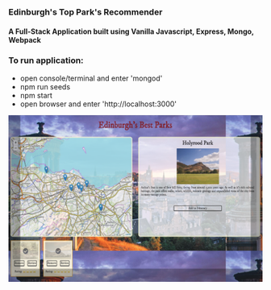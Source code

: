 ### Edinburgh's Top Park's Recommender
####  A Full-Stack Application built using Vanilla Javascript, Express, Mongo, Webpack

### To run application:
- open console/terminal and enter 'mongod'
- npm run seeds
- npm start
- open browser and enter 'http://localhost:3000'

![alt text](park.png 'parks')

